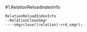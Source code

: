 #1.RelationReloadIndexInfo

```
RelationReloadIndexInfo
--RelationCloseSmgr
----smgrclose((relation)->rd_smgr);

```